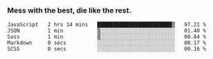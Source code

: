 ### Mess with the best, die like the rest.


<!--START_SECTION:waka-->
```text
JavaScript   2 hrs 14 mins   ████████████████████████▒   97.21 % 
JSON         1 min           ▒░░░░░░░░░░░░░░░░░░░░░░░░   01.40 % 
Sass         1 min           ▒░░░░░░░░░░░░░░░░░░░░░░░░   00.84 % 
Markdown     0 secs          ░░░░░░░░░░░░░░░░░░░░░░░░░   00.17 % 
SCSS         0 secs          ░░░░░░░░░░░░░░░░░░░░░░░░░   00.16 % 
```
<!--END_SECTION:waka-->
